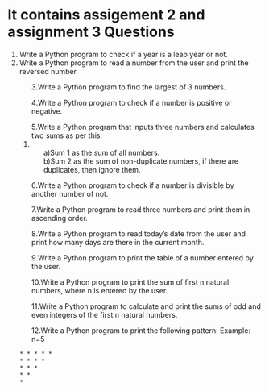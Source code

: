 <h1><b>It contains assigement 2 and assignment 3 Questions</b></h1>
<ol>
	<li>Write a Python program to check if a year is a leap year or not.</li>
<li>Write a Python program to read a number from the user and print the reversed number.</li>
<ol>3.Write a Python program to find the largest of 3 numbers.</ol>
<ol>4.Write a Python program to check if a number is positive or negative.</ol>
<ol>5.Write a Python program that inputs three numbers and calculates two sums as per this:
		<li><ul>a)Sum 1 as the sum of all numbers.</ul>
		<ul>b)Sum 2 as the sum of non-duplicate numbers, if there are duplicates, then ignore them.</ul></ol></li>
<ol>6.Write a Python program to check if a number is divisible by another number of not.</ol>
<ol>7.Write a Python program to read three numbers and print them in ascending order.</ol>
<ol>8.Write a Python program to read today’s date from the user and print how many days are there in the current month.</ol>
<ol>9.Write a Python program to print the table of a number entered by the user.</ol>
<ol>10.Write a Python program to print the sum of first n natural numbers, where n is entered by the user.</ol>
<ol>11.Write a Python program to calculate and print the sums of odd and even integers of the first n natural numbers.</ol>
<ol>12.Write a Python program to print the following pattern:  
	Example: n=5</ol>

	* * * * *
	* * * *
	* * *
	* *
	*
</ol>
